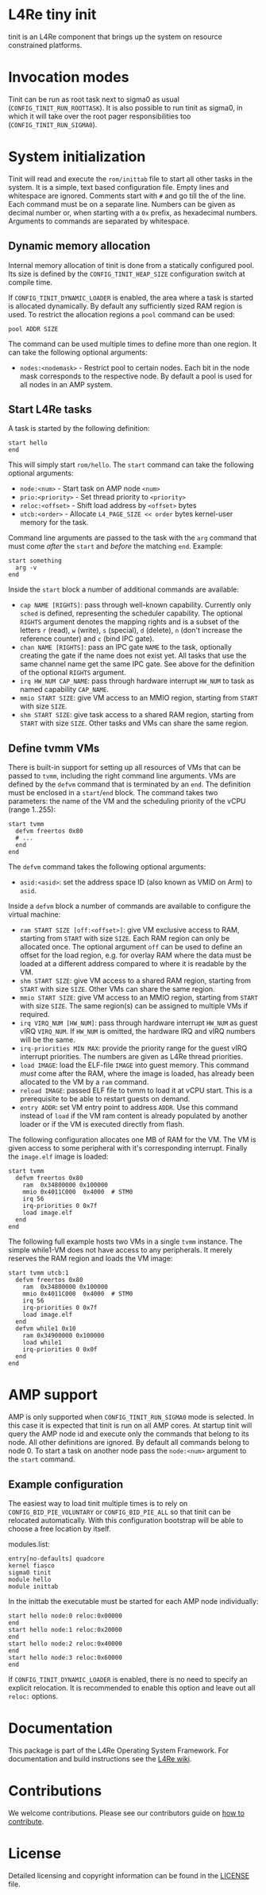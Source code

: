# L4Re tiny init

tinit is an L4Re component that brings up the system on resource constrained
platforms.

# Invocation modes

Tinit can be run as root task next to sigma0 as usual
(`CONFIG_TINIT_RUN_ROOTTASK`). It is also possible to run tinit as sigma0, in
which it will take over the root pager responsibilities too
(`CONFIG_TINIT_RUN_SIGMA0`).

# System initialization

Tinit will read and execute the `rom/inittab` file to start all other tasks in
the system. It is a simple, text based configuration file. Empty lines and
whitespace are ignored. Comments start with `#` and go till the of the line.
Each command must be on a separate line. Numbers can be given as decimal number
or, when starting with a `0x` prefix, as hexadecimal numbers. Arguments to
commands are separated by whitespace.

## Dynamic memory allocation

Internal memory allocation of tinit is done from a statically configured pool.
Its size is defined by the `CONFIG_TINIT_HEAP_SIZE` configuration switch at
compile time.

If `CONFIG_TINIT_DYNAMIC_LOADER` is enabled, the area where a task is started
is allocated dynamically. By default any sufficiently sized RAM region is
used. To restrict the allocation regions a `pool` command can be used:

```
pool ADDR SIZE
```

The command can be used multiple times to define more than one region. It can
take the following optional arguments:

* `nodes:<nodemask>` - Restrict pool to certain nodes. Each bit in the node
  mask corresponds to the respective node. By default a pool is used for all
  nodes in an AMP system.

## Start L4Re tasks

A task is started by the following definition:

```
start hello
end
```

This will simply start `rom/hello`. The `start` command can take the following
optional arguments:

* `node:<num>` - Start task on AMP node `<num>`
* `prio:<priority>` - Set thread priority to `<priority>`
* `reloc:<offset>` - Shift load address by `<offset>` bytes
* `utcb:<order>` - Allocate `L4_PAGE_SIZE << order` bytes kernel-user memory
  for the task.

Command line arguments are passed to the task with the `arg` command that must
come *after* the `start` and *before* the matching `end`. Example:

```
start something
  arg -v
end
```

Inside the `start` block a number of additional commands are available:

* `cap NAME [RIGHTS]`: pass through well-known capability. Currently only
  `sched` is defined, representing the scheduler capability. The optional
  `RIGHTS` argument denotes the mapping rights and is a subset of the letters
  `r` (read), `w` (write), `s` (special), `d` (delete), `n` (don't increase the
  reference counter) and `c` (bind IPC gate).
* `chan NAME [RIGHTS]`: pass an IPC gate `NAME` to the task, optionally
  creating the gate if the name does not exist yet. All tasks that use the
  same channel name get the same IPC gate. See above for the definition of the
  optional `RIGHTS` argument.
* `irq HW_NUM CAP_NAME`: pass through hardware interrupt `HW_NUM` to task
  as named capability `CAP_NAME`.
* `mmio START SIZE`: give VM access to an MMIO region, starting from `START`
  with size `SIZE`.
* `shm START SIZE`: give task access to a shared RAM region, starting from
  `START` with size `SIZE`. Other tasks and VMs can share the same region.

## Define tvmm VMs

There is built-in support for setting up all resources of VMs that can be
passed to `tvmm`, including the right command line arguments. VMs are defined
by the `defvm` command that is terminated by an `end`. The definition must be
enclosed in a `start`/`end` block. The command takes two parameters: the name
of the VM and the scheduling priority of the vCPU (range 1..255):

```
start tvmm
  defvm freertos 0x80
  # ...
  end
end
```

The `defvm` command takes the following optional arguments:

* `asid:<asid>`: set the address space ID (also known as VMID on Arm) to
  `asid`.

Inside a `defvm` block a number of commands are available to configure the
virtual machine:

* `ram START SIZE [off:<offset>]`: give VM exclusive access to RAM, starting
  from `START` with size `SIZE`. Each RAM region can only be allocated once.
  The optional argument `off` can be used to define an offset for the load
  region, e.g. for overlay RAM where the data must be loaded at a different
  address compared to where it is readable by the VM.
* `shm START SIZE`: give VM access to a shared RAM region, starting from
  `START` with size `SIZE`. Other VMs can share the same region.
* `mmio START SIZE`: give VM access to an MMIO region, starting from `START`
  with size `SIZE`. The same region(s) can be assigned to multiple VMs if
  required.
* `irq VIRQ_NUM [HW_NUM]`: pass through hardware interrupt `HW_NUM` as guest
  vIRQ `VIRQ_NUM`. If `HW_NUM` is omitted, the hardware IRQ and vIRQ numbers
  will be the same.
* `irq-priorities MIN MAX`: provide the priority range for the guest vIRQ
  interrupt priorities. The numbers are given as L4Re thread priorities.
* `load IMAGE`: load the ELF-file `IMAGE` into guest memory. This command
  *must* come after the RAM, where the image is loaded, has already been
  allocated to the VM by a `ram` command.
* `reload IMAGE`: passed ELF file to tvmm to load it at vCPU start. This
  is a prerequisite to be able to restart guests on demand.
* `entry ADDR`: set VM entry point to address `ADDR`. Use this command instead
  of `load` if the VM ram content is already populated by another loader or if
  the VM is executed directly from flash.

The following configuration allocates one MB of RAM for the VM. The VM is given
access to some peripheral with it's corresponding interrupt. Finally the
`image.elf` image is loaded:

```
start tvmm
  defvm freertos 0x80
    ram  0x34800000 0x100000
    mmio 0x4011C000  0x4000  # STM0
    irq 56
    irq-priorities 0 0x7f
    load image.elf
  end
end
```

The following full example hosts two VMs in a single `tvmm` instance. The
simple while1-VM does not have access to any peripherals. It merely reserves
the RAM region and loads the VM image:

```
start tvmm utcb:1
  defvm freertos 0x80
    ram  0x34800000 0x100000
    mmio 0x4011C000  0x4000  # STM0
    irq 56
    irq-priorities 0 0x7f
    load image.elf
  end
  defvm while1 0x10
    ram 0x34900000 0x100000
    load while1
    irq-priorities 0 0x0f
  end
end
```

# AMP support

AMP is only supported when `CONFIG_TINIT_RUN_SIGMA0` mode is selected. In this
case it is expected that tinit is run on all AMP cores. At startup tinit will
query the AMP node id and execute only the commands that belong to its node.
All other definitions are ignored.  By default all commands belong to node 0.
To start a task on another node pass the `node:<num>` argument to the `start`
command.

## Example configuration

The easiest way to load tinit multiple times is to rely on
`CONFIG_BID_PIE_VOLUNTARY` or `CONFIG_BID_PIE_ALL` so that tinit can be
relocated automatically. With this configuration bootstrap will be able to
choose a free location by itself.

modules.list:

```
entry[no-defaults] quadcore
kernel fiasco
sigma0 tinit
module hello
module inittab
```

In the inittab the executable must be started for each AMP node individually:

```
start hello node:0 reloc:0x00000
end
start hello node:1 reloc:0x20000
end
start hello node:2 reloc:0x40000
end
start hello node:3 reloc:0x60000
end
```

If `CONFIG_TINIT_DYNAMIC_LOADER` is enabled, there is no need to specify an
explicit relocation. It is recommended to enable this option and leave out all
`reloc:` options.

# Documentation

This package is part of the L4Re Operating System Framework. For documentation
and build instructions see the [L4Re
wiki](https://kernkonzept.com/L4Re/guides/l4re).

# Contributions

We welcome contributions. Please see our contributors guide on
[how to contribute](https://kernkonzept.com/L4Re/contributing/l4re).

# License

Detailed licensing and copyright information can be found in
the [LICENSE](LICENSE.spdx) file.
